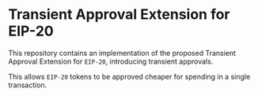 # Transient Approval Extension for EIP-20

This repository contains an implementation of the proposed Transient Approval Extension for `EIP-20`, introducing transient approvals.

This allows `EIP-20` tokens to be approved cheaper for spending in a single transaction.